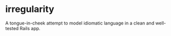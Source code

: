 # irregularity
A tongue-in-cheek attempt to model idiomatic language in a clean and well-tested Rails app.
